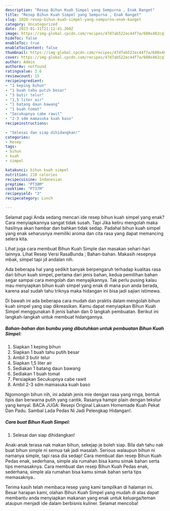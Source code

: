 ```yaml
---
description: "Resep Bihun Kuah Simpel yang Sempurna , Enak Banget"
title: "Resep Bihun Kuah Simpel yang Sempurna , Enak Banget"
slug: 1028-resep-bihun-kuah-simpel-yang-sempurna-enak-banget
category: Uncategorized
date: 2023-01-31T21:12:41.260Z
image: https://img-global.cpcdn.com/recipes/47d7ab522ec44f7a/680x482cq70/bihun-kuah-simpel-foto-resep-utama.jpg
hideToc: false
enableToc: true
enableTocContent: false
thumbnail: https://img-global.cpcdn.com/recipes/47d7ab522ec44f7a/680x482cq70/bihun-kuah-simpel-foto-resep-utama.jpg
cover: https://img-global.cpcdn.com/recipes/47d7ab522ec44f7a/680x482cq70/bihun-kuah-simpel-foto-resep-utama.jpg
author: Admin
authorAv: notfound
ratingvalue: 3.6
reviewcount: 15
recipeingredient:
- "1 keping bihun"
- "1 buah tahu putih besar"
- "3 butir telur"
- "1,5 liter air"
- "1 batang daun bawang"
- "1 buah tomat"
- "Secukupnya cabe rawit"
- "2-3 sdm mamasuka kuah baso"
recipeinstructions:

- "Selesai dan siap dihidangkan!"
categories:
- Resep
tags:
- bihun
- kuah
- simpel

katakunci: bihun kuah simpel 
nutrition: 210 calories
recipecuisine: Indonesian
preptime: "PT38M"
cooktime: "PT37M"
recipeyield: "3"
recipecategory: Lunch

---
```



Selamat pagi Anda sedang mencari ide resep bihun kuah simpel yang enak? Cara menyiapkannya sangat tidak susah. Tapi Jika keliru mengolah maka hasilnya akan hambar dan bahkan tidak sedap. Padahal bihun kuah simpel yang enak seharusnya memiliki aroma dan cita rasa yang dapat memancing selera kita.


Lihat juga cara membuat Bihun Kuah Simple dan masakan sehari-hari lainnya. Lihat Resep Versi RasaBunda ; Bahan-bahan. Makasih resepnya mbak, simpel tapi jd andalan nih.

Ada beberapa hal yang sedikit banyak berpengaruh terhadap kualitas rasa dari bihun kuah simpel, pertama dari jenis bahan, kedua pemilihan bahan segar sampai cara mengolah dan menyajikannya. Tak perlu pusing kalau mau menyiapkan bihun kuah simpel yang enak di mana pun anda berada, karena asal sudah tahu triknya maka hidangan ini bisa jadi sajian istimewa.


Di bawah ini ada beberapa cara mudah dan praktis dalam mengolah bihun kuah simpel yang siap dikreasikan. Kamu dapat menyiapkan Bihun Kuah Simpel menggunakan 8 jenis bahan dan 0 langkah pembuatan. Berikut ini langkah-langkah untuk membuat hidangannya.

<!--inarticleads1-->

##### Bahan-bahan dan bumbu yang dibutuhkan untuk pembuatan Bihun Kuah Simpel:

1. Siapkan 1 keping bihun
1. Siapkan 1 buah tahu putih besar
1. Ambil 3 butir telur
1. Siapkan 1,5 liter air
1. Sediakan 1 batang daun bawang
1. Sediakan 1 buah tomat
1. Persiapkan Secukupnya cabe rawit
1. Ambil 2-3 sdm mamasuka kuah baso


Ngomongin bihun nih, ini adalah jenis mie dengan rasa yang ringa, bentuk tipis dan berwarna putih yang cantik. Rasanya hampir plain dengan tekstur yang kenyal. BACA JUGA: Resepi Original Laksam Homemade Kuah Pekat Dan Padu. Sambal Lada Pedas Ni Jadi Pelengkap Hidangan!. 

<!--inarticleads2-->

##### Cara buat Bihun Kuah Simpel:


1. Selesai dan siap dihidangkan!

Anak-anak terasa nak makan bihun, sekejap je boleh siap. Bila dah tahu nak buat bihun simple ni semua tak jadi masalah. Serious walaupun bihun ni namanya simple, tapi rasa dia sedap! Cara membuat dan resep Bihun Kuah Pedas enak, sederhana, simple ala rumahan bisa kamu simak bahan serta tips memasaknya. Cara membuat dan resep Bihun Kuah Pedas enak, sederhana, simple ala rumahan bisa kamu simak bahan serta tips memasaknya.. 

Terima kasih telah membaca resep yang kami tampilkan di halaman ini. Besar harapan kami, olahan Bihun Kuah Simpel yang mudah di atas dapat membantu anda menyiapkan makanan yang enak untuk keluarga/teman ataupun menjadi ide dalam berbisnis kuliner. Selamat mencoba!
